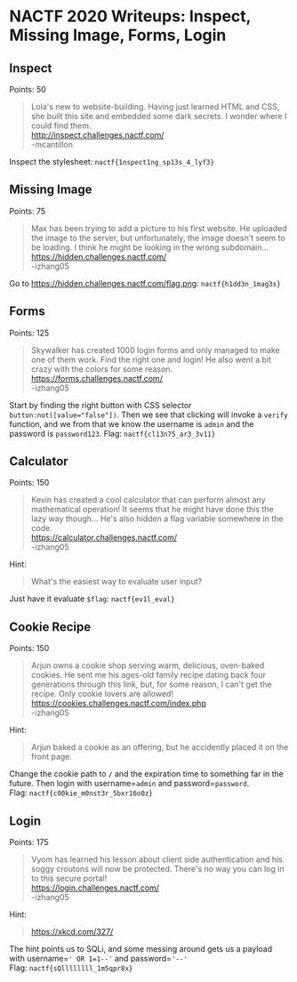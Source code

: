 # NACTF 2020 Writeups: Inspect, Missing Image, Forms, Login

## Inspect
Points: 50
> Lola's new to website-building. Having just learned HTML and CSS, she built this site and embedded some dark secrets. I wonder where I could find them.<br>
> http://inspect.challenges.nactf.com/<br>
> -mcantillon

Inspect the stylesheet: `nactf{1nspect1ng_sp13s_4_lyf3}`


## Missing Image
Points: 75
> Max has been trying to add a picture to his first website. He uploaded the image to the server, but unfortunately, the image doesn't seem to be loading. I think he might be looking in the wrong subdomain...<br>
> https://hidden.challenges.nactf.com/<br>
> -izhang05

Go to https://hidden.challenges.nactf.com/flag.png: `nactf{h1dd3n_1mag3s}`


## Forms
Points: 125
> Skywalker has created 1000 login forms and only managed to make one of them work. Find the right one and login! He also went a bit crazy with the colors for some reason.<br>
> https://forms.challenges.nactf.com/ <br>
> -izhang05

Start by finding the right button with CSS selector `button:not([value="false"])`.
Then we see that clicking will invoke a `verify` function, and we from that we know the username is `admin` and the password is `password123`.
Flag: `nactf{cl13n75_ar3_3v11}`


## Calculator
Points: 150
> Kevin has created a cool calculator that can perform almost any mathematical operation! It seems that he might have done this the lazy way though... He's also hidden a flag variable somewhere in the code.<br>
> https://calculator.challenges.nactf.com/<br>
> -izhang05

Hint:
> What's the easiest way to evaluate user input?

Just have it evaluate `$flag`: `nactf{ev1l_eval}`


## Cookie Recipe
Points: 150
> Arjun owns a cookie shop serving warm, delicious, oven-baked cookies. He sent me his ages-old family recipe dating back four generations through this link, but, for some reason, I can't get the recipe. Only cookie lovers are allowed!<br>
> https://cookies.challenges.nactf.com/index.php<br>
> -izhang05

Hint:
>Arjun baked a cookie as an offering, but he accidently placed it on the front page.

Change the cookie path to `/` and the expiration time to something far in the future.
Then login with username=`admin` and password=`password`.<br>
Flag: `nactf{c00kie_m0nst3r_5bxr16o0z}`


## Login
Points: 175
> Vyom has learned his lesson about client side authentication and his soggy croutons will now be protected. There's no way you can log in to this secure portal!<br>
> https://login.challenges.nactf.com/ <br>
> -izhang05

Hint:
> https://xkcd.com/327/

The hint points us to SQLi, and some messing around gets us a payload with username=`' OR 1=1--'` and password=`'--'`<br>
Flag: `nactf{sQllllllll_1m5qpr8x}`